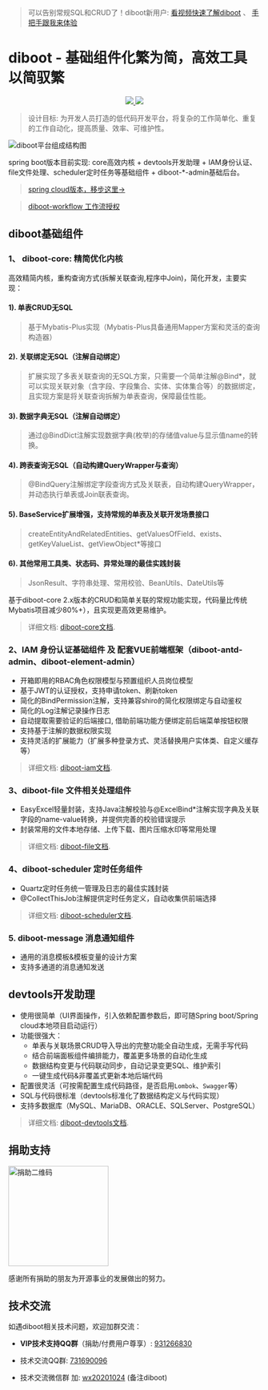 > 可以告别常规SQL和CRUD了！diboot新用户: [看视频快速了解diboot](https://www.bilibili.com/video/BV17V411r7Cc) 、 [手把手跟我来体验](https://www.diboot.com/guide/newer/bootstrap.html)

# diboot - 基础组件化繁为简，高效工具以简驭繁
<p align="center">
    <a href="http://www.apache.org/licenses/LICENSE-2.0.html" target="_blank">
        <img src="https://img.shields.io/hexpm/l/plug.svg">
    </a>
    <a href="https://mvnrepository.com/artifact/com.diboot" target="_blank">
        <img src="https://img.shields.io/maven-central/v/com.diboot/diboot-core-spring-boot-starter">
    </a>
</p>

> 设计目标: 为开发人员打造的低代码开发平台，将复杂的工作简单化、重复的工作自动化，提高质量、效率、可维护性。

![diboot平台组成结构图](https://www.diboot.com/structure.png)

spring boot版本目前实现: core高效内核 + devtools开发助理 + IAM身份认证、file文件处理、scheduler定时任务等基础组件 + diboot-*-admin基础后台。

> [spring cloud版本，移步这里->](https://github.com/dibo-software/diboot-cloud)

> [diboot-workflow 工作流授权](https://www.diboot.com/ent/service.html)

## diboot基础组件
### 1、 diboot-core: 精简优化内核
高效精简内核，重构查询方式(拆解关联查询,程序中Join)，简化开发，主要实现：
#### 1). 单表CRUD无SQL
   > 基于Mybatis-Plus实现（Mybatis-Plus具备通用Mapper方案和灵活的查询构造器）
#### 2). 关联绑定无SQL（注解自动绑定）
   > 扩展实现了多表关联查询的无SQL方案，只需要一个简单注解@Bind*，就可以实现关联对象（含字段、字段集合、实体、实体集合等）的数据绑定，且实现方案是将关联查询拆解为单表查询，保障最佳性能。
#### 3). 数据字典无SQL（注解自动绑定）
   > 通过@BindDict注解实现数据字典(枚举)的存储值value与显示值name的转换。
#### 4). 跨表查询无SQL（自动构建QueryWrapper与查询）
   > @BindQuery注解绑定字段查询方式及关联表，自动构建QueryWrapper，并动态执行单表或Join联表查询。
#### 5). BaseService扩展增强，支持常规的单表及关联开发场景接口
   > createEntityAndRelatedEntities、getValuesOfField、exists、getKeyValueList、getViewObject*等接口
#### 6). 其他常用工具类、状态码、异常处理的最佳实践封装
   > JsonResult、字符串处理、常用校验、BeanUtils、DateUtils等

基于diboot-core 2.x版本的CRUD和简单关联的常规功能实现，代码量比传统Mybatis项目减少80%+），且实现更高效更易维护。
> 详细文档: [diboot-core文档](https://www.diboot.com/guide/diboot-core/%E7%AE%80%E4%BB%8B.html). 

### 2、IAM 身份认证基础组件 及 配套VUE前端框架（diboot-antd-admin、diboot-element-admin）

* 开箱即用的RBAC角色权限模型与预置组织人员岗位模型
* 基于JWT的认证授权，支持申请token、刷新token
* 简化的BindPermission注解，支持兼容shiro的简化权限绑定与自动鉴权
* 简化的Log注解记录操作日志
* 自动提取需要验证的后端接口, 借助前端功能方便绑定前后端菜单按钮权限
* 支持基于注解的数据权限实现
* 支持灵活的扩展能力（扩展多种登录方式、灵活替换用户实体类、自定义缓存等）
> 详细文档: [diboot-iam文档](https://www.diboot.com/guide/diboot-iam/%E4%BB%8B%E7%BB%8D.html). 

### 3、diboot-file 文件相关处理组件

* EasyExcel轻量封装，支持Java注解校验与@ExcelBind*注解实现字典及关联字段的name-value转换，并提供完善的校验错误提示
* 封装常用的文件本地存储、上传下载、图片压缩水印等常用处理
> 详细文档: [diboot-file文档](https://www.diboot.com/guide/diboot-file/%E4%BB%8B%E7%BB%8D.html). 

### 4、diboot-scheduler 定时任务组件

* Quartz定时任务统一管理及日志的最佳实践封装
* @CollectThisJob注解提供定时任务定义，自动收集供前端选择
> 详细文档: [diboot-scheduler文档](https://www.diboot.com/guide/diboot-scheduler/%E4%BB%8B%E7%BB%8D.html). 

### 5. diboot-message 消息通知组件
* 通用的消息模板&模板变量的设计方案
* 支持多通道的消息通知发送

## devtools开发助理

* 使用很简单（UI界面操作，引入依赖配置参数后，即可随Spring boot/Spring cloud本地项目启动运行）
* 功能很强大：
    * 单表与关联场景CRUD导入导出的完整功能全自动生成，无需手写代码
    * 结合前端面板组件编排能力，覆盖更多场景的自动化生成
    * 数据结构变更与代码联动同步，自动记录变更SQL、维护索引
    * 一键生成代码&非覆盖式更新本地后端代码
* 配置很灵活（可按需配置生成代码路径，是否启用`Lombok`、`Swagger`等）
* SQL与代码很标准（devtools标准化了数据结构定义与代码实现）
* 支持多数据库（MySQL、MariaDB、ORACLE、SQLServer、PostgreSQL）
> 详细文档: [diboot-devtools文档](https://www.diboot.com/guide/diboot-devtools/%E4%BB%8B%E7%BB%8D.html). 

## 捐助支持
<img src="https://www.diboot.com/wechat_donate.png" width = "200" height = "200" alt="捐助二维码" align=center />

感谢所有捐助的朋友为开源事业的发展做出的努力。

## 技术交流
如遇diboot相关技术问题，欢迎加群交流：

* **VIP技术支持QQ群**（捐助/付费用户尊享）: [931266830]()

* 技术交流QQ群: [731690096]() 

* 技术交流微信群 加: [wx20201024]() (备注diboot)